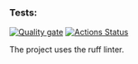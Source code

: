 ### Tests:
[![Quality gate](https://sonarcloud.io/api/project_badges/quality_gate?project=KlyaksaOFF_python-project-50)](https://sonarcloud.io/summary/new_code?id=KlyaksaOFF_python-project-50)
[![Actions Status](https://github.com/KlyaksaOFF/python-project-50/actions/workflows/hexlet-check.yml/badge.svg)](https://github.com/KlyaksaOFF/python-project-50/actions)

The project uses the ruff linter.